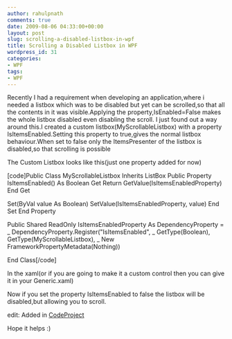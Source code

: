 ```yaml
---
author: rahulpnath
comments: true
date: 2009-08-06 04:33:00+00:00
layout: post
slug: scrolling-a-disabled-listbox-in-wpf
title: Scrolling a Disabled Listbox in WPF
wordpress_id: 31
categories:
- WPF
tags:
- WPF
---
```


Recently I had a requirement when developing an application,where i needed a listbox which was to be disabled but yet can be scrolled,so that all the contents in it was visible.Applying the property,IsEnabled=False makes the whole listbox disabled even disabling the scroll.
I just found out a way around this.I created a custom listbox(MyScrollableListbox) with a property IsItemsEnabled.Setting this property to true,gives the normal listbox behaviour.When set to false only the ItemsPresenter of the listbox is disabled,so that scrolling is possible

The Custom Listbox looks like this(just one property added for now)

[code]Public Class MyScrollableListbox
    Inherits ListBox
Public Property IsItemsEnabled() As Boolean
 Get
 Return GetValue(IsItemsEnabledProperty)
 End Get

Set(ByVal value As Boolean)
 SetValue(IsItemsEnabledProperty, value)
 End Set
 End Property

Public Shared ReadOnly IsItemsEnabledProperty As DependencyProperty = _
 DependencyProperty.Register("IsItemsEnabled", _
 GetType(Boolean), GetType(MyScrollableListbox), _
 New FrameworkPropertyMetadata(Nothing))

End Class[/code]

In the xaml(or if you are going to make it a custom control then you can give it in your Generic.xaml)

Now if you set the property IsItemsEnabled to false the listbox will be disabled,but allowing you to scroll.

edit: Added in [CodeProject](http://www.codeproject.com/tips/60619/Scrollable-Disabled-ListBox-in-WPF.aspx)

Hope it helps :)
